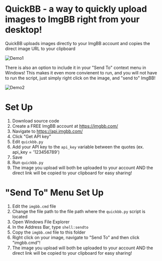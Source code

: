 # QuickBB - a way to quickly upload images to ImgBB right from your desktop!

QuickBB uploads images directly to your ImgBB account and copies the direct image URL to your clipboard

![Demo1](https://i.ibb.co/Cb2Cy4t/436d8e08a797.gif)

There is also an option to include it in your "Send To" context menu in Windows! This makes it even more convienent to run, and you will not have to run the script, just simply right click on the image, and "send to" ImgBB!

![Demo2](https://i.ibb.co/0Bhz2yk/4ef630bb1834.gif)

# Set Up
1. Download source code
2. Create a FREE ImgBB account at https://imgbb.com/
3. Navigate to https://api.imgbb.com/
4. Click "Get API key"
5. Edit ```quickbb.py```
6. Add your API key to the ```api_key``` variable between the quotes (ex. api_key = '123456789')
7. Save
8. Run ```quickbb.py```
9. The image you upload will both be uploaded to your account AND the direct link will be copied to your clipboard for easy sharing!

# "Send To" Menu Set Up
1. Edit the ```imgbb.cmd``` file
2. Change the file path to the file path where the ```quickbb.py``` script is located
3. Open Windows File Explorer
4. In the Address Bar, type ```shell:sendto```
5. Copy the ```imgbb.cmd``` file to this folder
6. Right click on your image, navigate to "Send To" and then click "imgbb.cmd"!
7. The image you upload will both be uploaded to your account AND the direct link will be copied to your clipboard for easy sharing!
